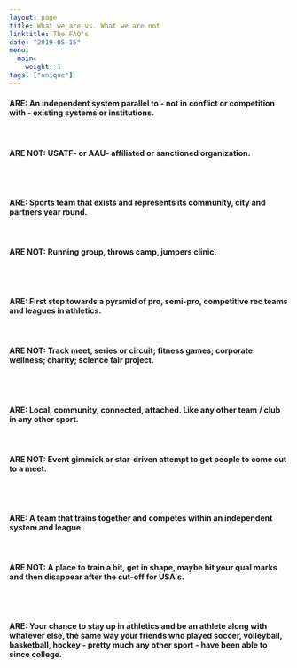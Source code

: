 ```yaml
---
layout: page
title: What we are vs. What we are not
linktitle: The FAQ's
date: "2019-05-15"
menu:
  main:
    weight: 1
tags: ["unique"]
---
```

<h4>ARE:<span> An independent system parallel to - not in conflict or competition with - existing systems or institutions.</span></h4><br>

<h4>ARE NOT:<span> USATF- or AAU- affiliated or sanctioned organization.</span></h4><br><br>

<h4>ARE:<span> Sports team that exists and represents its community, city and partners year round.</span></h4><br>  
<h4>ARE NOT:<span> Running group, throws camp, jumpers clinic.</span></h4><br><br>

<h4>ARE:<span> First step towards a pyramid of pro, semi-pro, competitive rec teams and leagues in athletics.</span></h4><br>  
<h4>ARE NOT:<span> Track meet, series or circuit; fitness games; corporate wellness; charity; science fair project.</span></h4><br><br>

<h4>ARE:<span> Local, community, connected, attached. Like any other team / club in any other sport.</span></h4><br>  
<h4>ARE NOT:<span> Event gimmick or star-driven attempt to get people to come out to a meet.</span></h4><br><br>

<h4>ARE:<span> A team that trains together and competes within an independent system and league.</span></h4><br>  
<h4>ARE NOT:<span> A place to train a bit, get in shape, maybe hit your qual marks and then disappear after the cut-off for USA's.</span></h4><br><br>

<h4>ARE:<span> Your chance to stay up in athletics and be an athlete along with whatever else, the same way your
friends who played soccer, volleyball, basketball, hockey - pretty much any other sport - have been
able to since college.</span></h4>
